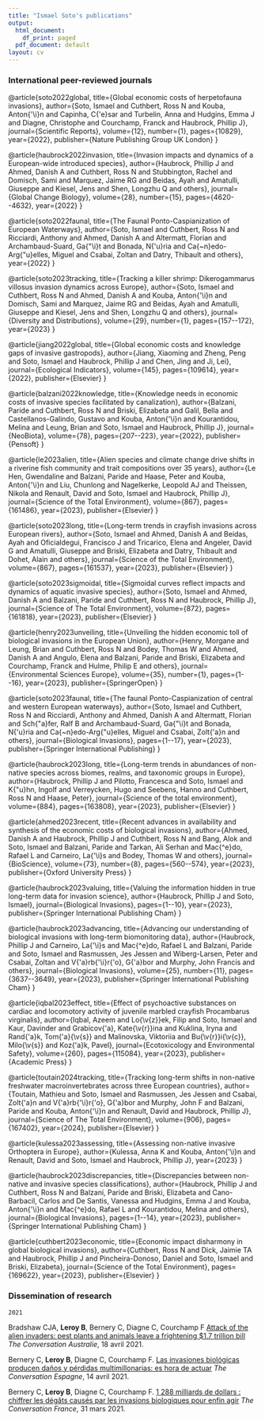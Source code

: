 ```yaml
---
title: "Ismael Soto's publications"
output:
  html_document:
    df_print: paged
  pdf_document: default
layout: cv
---
```


### International peer-reviewed journals

@article{soto2022global,
  title={Global economic costs of herpetofauna invasions},
  author={Soto, Ismael and Cuthbert, Ross N and Kouba, Anton{\'\i}n and Capinha, C{\'e}sar and Turbelin, Anna and Hudgins, Emma J and Diagne, Christophe and Courchamp, Franck and Haubrock, Phillip J},
  journal={Scientific Reports},
  volume={12},
  number={1},
  pages={10829},
  year={2022},
  publisher={Nature Publishing Group UK London}
}

@article{haubrock2022invasion,
  title={Invasion impacts and dynamics of a European-wide introduced species},
  author={Haubrock, Phillip J and Ahmed, Danish A and Cuthbert, Ross N and Stubbington, Rachel and Domisch, Sami and Marquez, Jaime RG and Beidas, Ayah and Amatulli, Giuseppe and Kiesel, Jens and Shen, Longzhu Q and others},
  journal={Global Change Biology},
  volume={28},
  number={15},
  pages={4620--4632},
  year={2022}
}

@article{soto2022faunal,
  title={The Faunal Ponto-Caspianization of European Waterways},
  author={Soto, Ismael and Cuthbert, Ross N and Ricciardi, Anthony and Ahmed, Danish A and Altermatt, Florian and Archambaud-Suard, Ga{\"\i}t and Bonada, N{\'u}ria and Ca{\~n}edo-Arg{\"u}elles, Miguel and Csabai, Zoltan and Datry, Thibault and others},
  year={2022}
}

@article{soto2023tracking,
  title={Tracking a killer shrimp: Dikerogammarus villosus invasion dynamics across Europe},
  author={Soto, Ismael and Cuthbert, Ross N and Ahmed, Danish A and Kouba, Anton{\'\i}n and Domisch, Sami and Marquez, Jaime RG and Beidas, Ayah and Amatulli, Giuseppe and Kiesel, Jens and Shen, Longzhu Q and others},
  journal={Diversity and Distributions},
  volume={29},
  number={1},
  pages={157--172},
  year={2023}
}

@article{jiang2022global,
  title={Global economic costs and knowledge gaps of invasive gastropods},
  author={Jiang, Xiaoming and Zheng, Peng and Soto, Ismael and Haubrock, Phillip J and Chen, Jing and Ji, Lei},
  journal={Ecological Indicators},
  volume={145},
  pages={109614},
  year={2022},
  publisher={Elsevier}
}

@article{balzani2022knowledge,
  title={Knowledge needs in economic costs of invasive species facilitated by canalization},
  author={Balzani, Paride and Cuthbert, Ross N and Briski, Elizabeta and Galil, Bella and Castellanos-Galindo, Gustavo and Kouba, Anton{\'\i}n and Kourantidou, Melina and Leung, Brian and Soto, Ismael and Haubrock, Phillip J},
  journal={NeoBiota},
  volume={78},
  pages={207--223},
  year={2022},
  publisher={Pensoft}
}

@article{le2023alien,
  title={Alien species and climate change drive shifts in a riverine fish community and trait compositions over 35 years},
  author={Le Hen, Gwendaline and Balzani, Paride and Haase, Peter and Kouba, Anton{\'\i}n and Liu, Chunlong and Nagelkerke, Leopold AJ and Theissen, Nikola and Renault, David and Soto, Ismael and Haubrock, Phillip J},
  journal={Science of the Total Environment},
  volume={867},
  pages={161486},
  year={2023},
  publisher={Elsevier}
}

@article{soto2023long,
  title={Long-term trends in crayfish invasions across European rivers},
  author={Soto, Ismael and Ahmed, Danish A and Beidas, Ayah and Oficialdegui, Francisco J and Tricarico, Elena and Angeler, David G and Amatulli, Giuseppe and Briski, Elizabeta and Datry, Thibault and Dohet, Alain and others},
  journal={Science of the Total Environment},
  volume={867},
  pages={161537},
  year={2023},
  publisher={Elsevier}
}

@article{soto2023sigmoidal,
  title={Sigmoidal curves reflect impacts and dynamics of aquatic invasive species},
  author={Soto, Ismael and Ahmed, Danish A and Balzani, Paride and Cuthbert, Ross N and Haubrock, Phillip J},
  journal={Science of The Total Environment},
  volume={872},
  pages={161818},
  year={2023},
  publisher={Elsevier}
}

@article{henry2023unveiling,
  title={Unveiling the hidden economic toll of biological invasions in the European Union},
  author={Henry, Morgane and Leung, Brian and Cuthbert, Ross N and Bodey, Thomas W and Ahmed, Danish A and Angulo, Elena and Balzani, Paride and Briski, Elizabeta and Courchamp, Franck and Hulme, Philip E and others},
  journal={Environmental Sciences Europe},
  volume={35},
  number={1},
  pages={1--16},
  year={2023},
  publisher={SpringerOpen}
}

@article{soto2023faunal,
  title={The faunal Ponto-Caspianization of central and western European waterways},
  author={Soto, Ismael and Cuthbert, Ross N and Ricciardi, Anthony and Ahmed, Danish A and Altermatt, Florian and Sch{\"a}fer, Ralf B and Archambaud-Suard, Ga{\"\i}t and Bonada, N{\'u}ria and Ca{\~n}edo-Arg{\"u}elles, Miguel and Csabai, Zolt{\'a}n and others},
  journal={Biological Invasions},
  pages={1--17},
  year={2023},
  publisher={Springer International Publishing}
}

@article{haubrock2023long,
  title={Long-term trends in abundances of non-native species across biomes, realms, and taxonomic groups in Europe},
  author={Haubrock, Phillip J and Pilotto, Francesca and Soto, Ismael and K{\"u}hn, Ingolf and Verreycken, Hugo and Seebens, Hanno and Cuthbert, Ross N and Haase, Peter},
  journal={Science of the total environment},
  volume={884},
  pages={163808},
  year={2023},
  publisher={Elsevier}
}

@article{ahmed2023recent,
  title={Recent advances in availability and synthesis of the economic costs of biological invasions},
  author={Ahmed, Danish A and Haubrock, Phillip J and Cuthbert, Ross N and Bang, Alok and Soto, Ismael and Balzani, Paride and Tarkan, Ali Serhan and Mac{\^e}do, Rafael L and Carneiro, La{\'\i}s and Bodey, Thomas W and others},
  journal={BioScience},
  volume={73},
  number={8},
  pages={560--574},
  year={2023},
  publisher={Oxford University Press}
}

@article{haubrock2023valuing,
  title={Valuing the information hidden in true long-term data for invasion science},
  author={Haubrock, Phillip J and Soto, Ismael},
  journal={Biological Invasions},
  pages={1--10},
  year={2023},
  publisher={Springer International Publishing Cham}
}

@article{haubrock2023advancing,
  title={Advancing our understanding of biological invasions with long-term biomonitoring data},
  author={Haubrock, Phillip J and Carneiro, La{\'\i}s and Mac{\^e}do, Rafael L and Balzani, Paride and Soto, Ismael and Rasmussen, Jes Jessen and Wiberg-Larsen, Peter and Csabai, Zoltan and V{\'a}rb{\'\i}r{\'o}, G{\'a}bor and Murphy, John Francis and others},
  journal={Biological Invasions},
  volume={25},
  number={11},
  pages={3637--3649},
  year={2023},
  publisher={Springer International Publishing Cham}
}

@article{iqbal2023effect,
  title={Effect of psychoactive substances on cardiac and locomotory activity of juvenile marbled crayfish Procambarus virginalis},
  author={Iqbal, Azeem and Lo{\v{z}}ek, Filip and Soto, Ismael and Kaur, Davinder and Grabicov{\'a}, Kate{\v{r}}ina and Kuklina, Iryna and Rand{\'a}k, Tom{\'a}{\v{s}} and Malinovska, Viktoriia and Bu{\v{r}}i{\v{c}}, Milo{\v{s}} and Koz{\'a}k, Pavel},
  journal={Ecotoxicology and Environmental Safety},
  volume={260},
  pages={115084},
  year={2023},
  publisher={Academic Press}
}

@article{toutain2024tracking,
  title={Tracking long-term shifts in non-native freshwater macroinvertebrates across three European countries},
  author={Toutain, Mathieu and Soto, Ismael and Rasmussen, Jes Jessen and Csabai, Zolt{\'a}n and V{\'a}rb{\'\i}r{\'o}, G{\'a}bor and Murphy, John F and Balzani, Paride and Kouba, Anton{\'\i}n and Renault, David and Haubrock, Phillip J},
  journal={Science of The Total Environment},
  volume={906},
  pages={167402},
  year={2024},
  publisher={Elsevier}
}

@article{kulessa2023assessing,
  title={Assessing non-native invasive Orthoptera in Europe},
  author={Kulessa, Anna K and Kouba, Anton{\'\i}n and Renault, David and Soto, Ismael and Haubrock, Phillip J},
  year={2023}
}

@article{haubrock2023discrepancies,
  title={Discrepancies between non-native and invasive species classifications},
  author={Haubrock, Phillip J and Cuthbert, Ross N and Balzani, Paride and Briski, Elizabeta and Cano-Barbacil, Carlos and De Santis, Vanessa and Hudgins, Emma J and Kouba, Anton{\'\i}n and Mac{\^e}do, Rafael L and Kourantidou, Melina and others},
  journal={Biological Invasions},
  pages={1--14},
  year={2023},
  publisher={Springer International Publishing Cham}
}

@article{cuthbert2023economic,
  title={Economic impact disharmony in global biological invasions},
  author={Cuthbert, Ross N and Dick, Jaimie TA and Haubrock, Phillip J and Pincheira-Donoso, Daniel and Soto, Ismael and Briski, Elizabeta},
  journal={Science of the Total Environment},
  pages={169622},
  year={2023},
  publisher={Elsevier}
}


### Dissemination of research

`2021`

Bradshaw CJA, **Leroy B**, Bernery C, Diagne C, Courchamp F [Attack of the alien invaders: pest plants and animals leave a frightening $1.7 trillion bill]( https://theconversation.com/attack-of-the-alien-invaders-pest-plants-and-animals-leave-a-frightening-1-7-trillion-bill-158628) *The Conversation Australie*, 18 avril 2021.

Bernery C, **Leroy B**, Diagne C, Courchamp F. [Las invasiones biológicas producen daños y pérdidas multimillonarias: es hora de actuar]( https://theconversation.com/las-invasiones-biologicas-producen-danos-y-perdidas-multimillonarias-es-hora-de-actuar-158361) *The Conversation Espagne*, 14 avril 2021.

Bernery C, **Leroy B**, Diagne C, Courchamp F. [1 288 milliards de dollars : chiffrer les dégâts causés par les invasions biologiques pour enfin agir]( https://theconversation.com/1-288-milliards-de-dollars-chiffrer-les-degats-causes-par-les-invasions-biologiques-pour-enfin-agir-158204) *The Conversation France*, 31 mars 2021.

 
